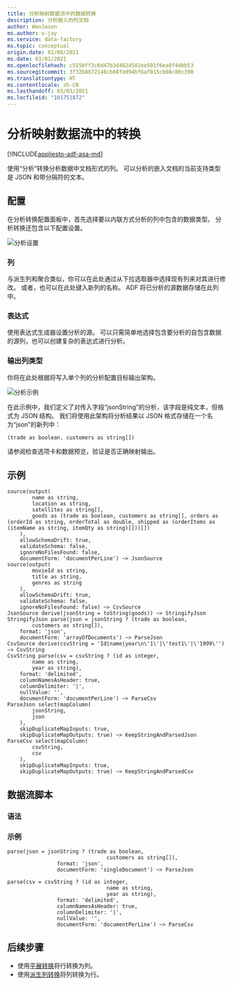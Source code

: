 ```yaml
---
title: 分析映射数据流中的数据转换
description: 分析嵌入的列文档
author: WenJason
ms.author: v-jay
ms.service: data-factory
ms.topic: conceptual
origin.date: 02/08/2021
ms.date: 03/01/2021
ms.openlocfilehash: c5550ff3c6d47b3d4624502ee501f6ea8f44bb53
ms.sourcegitcommit: 3f32b8672146cb08fdd94bf6af015cb08c80c390
ms.translationtype: HT
ms.contentlocale: zh-CN
ms.lasthandoff: 03/03/2021
ms.locfileid: "101751872"
---
```

# <a name="parse-transformation-in-mapping-data-flow"></a>分析映射数据流中的转换

[!INCLUDE[appliesto-adf-asa-md](includes/appliesto-adf-asa-md.md)]

使用“分析”转换分析数据中文档形式的列。 可以分析的嵌入文档的当前支持类型是 JSON 和带分隔符的文本。

## <a name="configuration"></a>配置

在分析转换配置面板中，首先选择要以内联方式分析的列中包含的数据类型。 分析转换还包含以下配置设置。

![分析设置](media/data-flow/data-flow-parse-1.png "分析")

### <a name="column"></a>列

与派生列和聚合类似，你可以在此处通过从下拉选取器中选择现有列来对其进行修改。 或者，也可以在此处键入新列的名称。 ADF 将已分析的源数据存储在此列中。

### <a name="expression"></a>表达式

使用表达式生成器设置分析的源。 可以只需简单地选择包含要分析的自包含数据的源列，也可以创建复杂的表达式进行分析。

### <a name="output-column-type"></a>输出列类型

你将在此处根据将写入单个列的分析配置目标输出架构。

![分析示例](media/data-flow/data-flow-parse-2.png "分析示例")

在此示例中，我们定义了对传入字段“jsonString”的分析，该字段是纯文本，但格式为 JSON 结构。 我们将使用此架构将分析结果以 JSON 格式存储在一个名为“json”的新列中：

```(trade as boolean, customers as string[])```

请参阅检查选项卡和数据预览，验证是否正确映射输出。

## <a name="examples"></a>示例

```
source(output(
        name as string,
        location as string,
        satellites as string[],
        goods as (trade as boolean, customers as string[], orders as (orderId as string, orderTotal as double, shipped as (orderItems as (itemName as string, itemQty as string)[]))[])
    ),
    allowSchemaDrift: true,
    validateSchema: false,
    ignoreNoFilesFound: false,
    documentForm: 'documentPerLine') ~> JsonSource
source(output(
        movieId as string,
        title as string,
        genres as string
    ),
    allowSchemaDrift: true,
    validateSchema: false,
    ignoreNoFilesFound: false) ~> CsvSource
JsonSource derive(jsonString = toString(goods)) ~> StringifyJson
StringifyJson parse(json = jsonString ? (trade as boolean,
        customers as string[]),
    format: 'json',
    documentForm: 'arrayOfDocuments') ~> ParseJson
CsvSource derive(csvString = 'Id|name|year\n\'1\'|\'test1\'|\'1999\'') ~> CsvString
CsvString parse(csv = csvString ? (id as integer,
        name as string,
        year as string),
    format: 'delimited',
    columnNamesAsHeader: true,
    columnDelimiter: '|',
    nullValue: '',
    documentForm: 'documentPerLine') ~> ParseCsv
ParseJson select(mapColumn(
        jsonString,
        json
    ),
    skipDuplicateMapInputs: true,
    skipDuplicateMapOutputs: true) ~> KeepStringAndParsedJson
ParseCsv select(mapColumn(
        csvString,
        csv
    ),
    skipDuplicateMapInputs: true,
    skipDuplicateMapOutputs: true) ~> KeepStringAndParsedCsv
```

## <a name="data-flow-script"></a>数据流脚本

### <a name="syntax"></a>语法

### <a name="examples"></a>示例

```
parse(json = jsonString ? (trade as boolean,
                                customers as string[]),
                format: 'json',
                documentForm: 'singleDocument') ~> ParseJson

parse(csv = csvString ? (id as integer,
                                name as string,
                                year as string),
                format: 'delimited',
                columnNamesAsHeader: true,
                columnDelimiter: '|',
                nullValue: '',
                documentForm: 'documentPerLine') ~> ParseCsv
```    

## <a name="next-steps"></a>后续步骤

* 使用[平展转换](data-flow-flatten.md)将行转换为列。
* 使用[派生列转换](data-flow-derived-column.md)将列转换为行。

